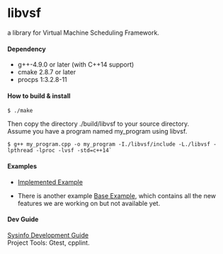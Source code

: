 libvsf
======

a library for Virtual Machine Scheduling Framework.

#### Dependency

* g++-4.9.0 or later (with C++14 support)
* cmake 2.8.7 or later
* procps 1:3.2.8-11

#### How to build & install

```
$ ./make
```

Then copy the directory ./build/libvsf to your source directory.  
Assume you have a program named my_program using libvsf.

```
$ g++ my_program.cpp -o my_program -I./libvsf/include -L./libvsf -lpthread -lproc -lvsf -std=c++14`
```

#### Examples

* [Implemented Example](https://github.com/chetui/libvsf/blob/master/example/implemented_example.cpp)

* There is another example [Base Example](https://github.com/chetui/libvsf/blob/master/example/base_example.cpp), which contains all the new features we are working on but not available yet.

#### Dev Guide 

[Sysinfo Development Guide](https://github.com/chetui/libvsf/blob/master/doc/sysinfo_dev_guide.md)  
Project Tools: Gtest, cpplint.

